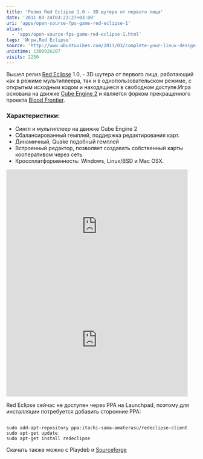 ```yaml
---
title: 'Релиз Red Eclipse 1.0 - 3D шутера от первого лица'
date: '2011-03-24T03:23:27+03:00'
uri: 'apps/open-source-fps-game-red-eclipse-1'
alias: 
  - 'apps/open-source-fps-game-red-eclipse-1.html'
tags: 'Игры,Red Eclipse'
source: 'http://www.ubuntuvibes.com/2011/03/complete-your-linux-design-toolkit-with.html'
unixtime: 1300926207
visits: 2250
---
```

Вышел релиз [Red Eclipse](http://www.redeclipse.net/) 1.0, - 3D шутера от первого лица, работающий как в режиме мультиплеера, так и в однопользовательском режиме, c открытым исходным кодом и находящиеся в свободном доступе.Игра основана на движке [Cube Engine 2](http://www.cubeengine.com/) и является форком прекращенного проекта [Blood Frontier](http://www.bloodfrontier.com/).

### Характеристики:

*   Сингл и мультиплеер на движке Cube Engine 2
*   Сбалансированный гемплей, поддержка редактирования карт.
*   Динамичный, Quake подобный гемплей
*   Встроенный редактор, позволяет создавать собственный карты кооперативом через сеть
*   Кроссплатформенность: Windows, Linux/BSD и Mac OSX.

<iframe title="YouTube video player" width="480" height="300" src="https://www.youtube.com/embed/RYXDg35dobc" frameborder="0" allowfullscreen=""></iframe>

<iframe title="YouTube video player" width="480" height="300" src="https://www.youtube.com/embed/J5vAx0zJSkU" frameborder="0" allowfullscreen=""></iframe>

Red Eclipse сейчас не доступен через PPA на Launchpad, поэтому для инсталляции потребуется добавить сторонние PPA:

```

sudo add-apt-repository ppa:itachi-sama-amaterasu/redeclipse-client
sudo apt-get update
sudo apt-get install redeclipse
```

Скачать также можно с Playdeb и [Sourceforge](http://sourceforge.net/projects/redeclipse/files/redeclipse_1.0/)
